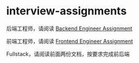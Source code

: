 # interview-assignments

后端工程师，请阅读 [Backend Engineer Assignment](./backend/README.md)

前端工程师，请阅读 [Frontend Engineer Assignment](./frontend/README.md])

Fullstack，请阅读前面两份文档，按要求完成前后端